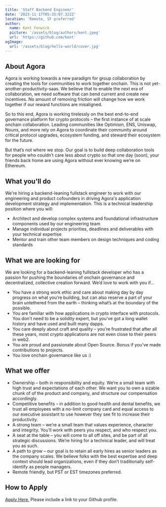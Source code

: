 ```yaml
---
title: 'Staff Backend Engineer'
date: '2023-11-17T05:35:07.322Z'
location: 'Remote, SF preferred'
author:
  name: Kent Fenwick
  picture: '/assets/blog/authors/kent.jpeg'
  url: 'https://github.com/kent'
ogImage:
  url: '/assets/blog/hello-world/cover.jpg'
---
```

## About Agora

Agora is working towards a new paradigm for group collaboration by creating the tools for communities to work together onchain. This is not yet-another-productivity-saas. We believe that to enable the next era of collaboration, we need software that can bend current and create new incentives. No amount of removing friction will change how we work together if our reward functions are misaligned.

So to this end, Agora is working tirelessly on the best end-to-end governance platform for crypto protocols – the first instance of at scale onchain collaboration. Leading communities like Optimism, ENS, Uniswap, Nouns, and more rely on Agora to coordinate their community around critical protocol upgrades, ecosystem funding, and steward their ecosystem for the future.

But that’s not where we stop. Our goal is to build deep collaboration tools for people who couldn’t care less about crypto so that one day (soon), your friends back home are using Agora without ever knowing we’re on Ethereum.

## What you'll do

We're hiring a backend-leaning fullstack engineer to work with our engineering and product cofounders in driving Agora's application development strategy and implementation. This is a technical leadership position where you will: 

- Architect and develop complex systems and foundational infrastructure components used by our engineering team
- Manage individual projects priorities, deadlines and deliverables with your technical expertise
- Mentor and train other team members on design techniques and coding standards


## What we are looking for

We are looking for a backend-leaning fullstack developer who has a passion for pushing the boundaries of onchain governance and decentralized, collective creation forward. We’d love to work with you if...

- You have a strong work ethic and care about making day by day progress on what you’re building, but can also reserve a part of your brain untethered from the earth – thinking what’s at the boundary of the possible.
- You are familiar with how applications in crypto interface with protocols. You don't need to be a solidity expert, but you've got a long wallet history and have used and built many dapps.
- You care deeply about craft and quality – you're frustrated that after all these years, most crypto applications are not even close to their peers in web2.
- You are proud and passionate about Open Source. Bonus if you’ve made contributions to projects.
- You love onchain governance like us :)

## What we offer

- Ownership – both in responsibility and equity. We’re a small team with high trust and expectations of each other. We want you to own a sizable chunk of of the product and company, and structure our compensation accordingly.
- Competitive benefits – in addition to good health and dental benefits, we trust all employees with a no-limit company card and equal access to our executive assistant to use however they see fit to increase their productivity.
- A strong team – we’re a small team that values experience, character and integrity. You’ll work with peers you respect, and who respect you.
- A seat at the table – you will come to all off sites, and be part of all strategic discussions. We’re hiring for a technical leader, and will treat you as such.
- A path to grow – our goal is to retain all early hires as senior leaders as the company scales. We believe folks with the best expertise and deep context should lead organizations, even if they don’t traditionally self-identify as people managers.
- Remote friendly, but PST or EST timezones preferred.

## How to Apply

[Apply Here.](https://voteagora.deform.cc/applytoteam) Please include a link to your Github profile.